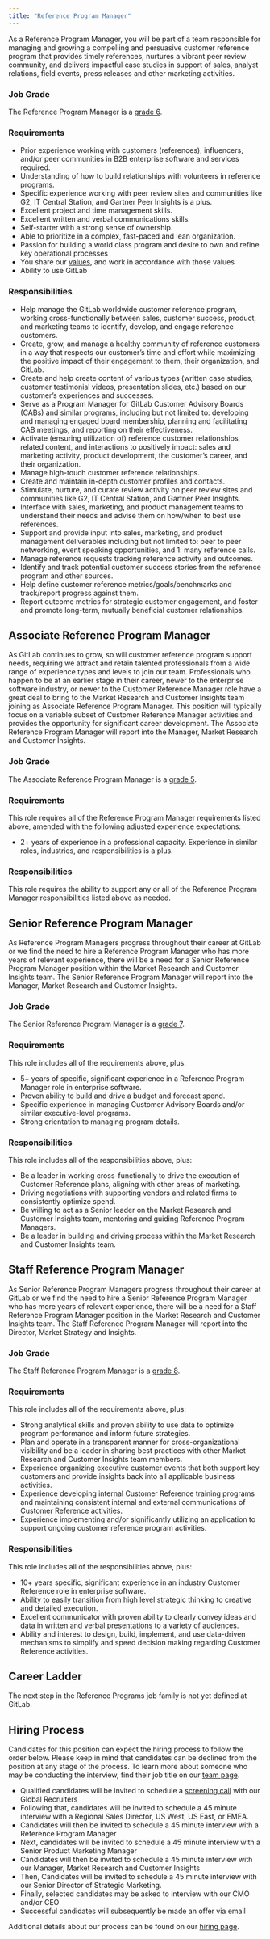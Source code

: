```yaml
---
title: "Reference Program Manager"
---
```


As a Reference Program Manager, you will be part of a team responsible for managing and growing a compelling and persuasive customer reference program that provides timely references, nurtures a vibrant peer review community, and delivers impactful case studies in support of sales, analyst relations, field events, press releases and other marketing activities.

### Job Grade

The Reference Program Manager is a [grade 6](https://about.gitlab.com/handbook/total-rewards/compensation/compensation-calculator/#gitlab-job-grades).

### Requirements

- Prior experience working with customers (references), influencers, and/or peer communities in B2B enterprise software and services required.
- Understanding of how to build relationships with volunteers in reference programs.
- Specific experience working with peer review sites and communities like G2, IT Central Station, and Gartner Peer Insights is a plus.
- Excellent project and time management skills.
- Excellent written and verbal communications skills.
- Self-starter with a strong sense of ownership.
- Able to prioritize in a complex, fast-paced and lean organization.
- Passion for building a world class program and desire to own and refine key operational processes
- You share our [values](/handbook/values/), and work in accordance with those values
- Ability to use GitLab


### Responsibilities

- Help manage the GitLab worldwide customer reference program, working cross-functionally between sales, customer success, product, and marketing teams to identify, develop, and engage reference customers.
- Create, grow, and manage a healthy community of reference customers in a way that respects our customer’s time and effort while maximizing the positive impact of their engagement to them, their organization, and GitLab.
- Create and help create content of various types (written case studies, customer testimonial videos, presentation slides, etc.) based on our customer’s experiences and successes.
- Serve as a Program Manager for GitLab Customer Advisory Boards (CABs) and similar programs, including but not limited to: developing and managing engaged board membership, planning and facilitating CAB meetings, and reporting on their effectiveness.
- Activate (ensuring utilization of) reference customer relationships, related content, and interactions to positively impact: sales and marketing activity, product development, the customer’s career, and their organization.
- Manage high-touch customer reference relationships.
- Create and maintain in-depth customer profiles and contacts.
- Stimulate, nurture, and curate review activity on peer review sites and communities like G2, IT Central Station, and Gartner Peer Insights.
- Interface with sales, marketing, and product management teams to understand their needs and advise them on how/when to best use references.
- Support and provide input into sales, marketing, and product management deliverables including but not limited to:  peer to peer networking, event speaking opportunities, and 1: many reference calls.
- Manage reference requests tracking reference activity and outcomes.
- Identify and track potential customer success stories from the reference program and other sources.
- Help define customer reference metrics/goals/benchmarks and track/report progress against them.
- Report outcome metrics for strategic customer engagement, and foster and promote long-term, mutually beneficial customer relationships.


## Associate Reference Program Manager

As GitLab continues to grow, so will customer reference program support needs, requiring we attract and retain talented professionals from a wide range of experience types and levels to join our team. Professionals who happen to be at an earlier stage in their career, newer to the enterprise software industry, or newer to the Customer Reference Manager role have a great deal to bring to the Market Research and Customer Insights team joining as Associate Reference Program Manager. This position will typically focus on a variable subset of Customer Reference Manager activities and provides the opportunity for significant career development. The Associate Reference Program Manager will report into the Manager, Market Research and Customer Insights.

### Job Grade

The Associate Reference Program Manager is a [grade 5](https://about.gitlab.com/handbook/total-rewards/compensation/compensation-calculator/#gitlab-job-grades).

### Requirements

This role requires all of the Reference Program Manager requirements listed above, amended with the following adjusted experience expectations:
- 2+ years of experience in a professional capacity. Experience in similar roles, industries, and responsibilities is a plus.

### Responsibilities

This role requires the ability to support any or all of the Reference Program Manager responsibilities listed above as needed.


## Senior Reference Program Manager

As Reference Program Managers progress throughout their career at GitLab or we find the need to hire a Reference Program Manager who has more years of relevant experience, there will be a need for a Senior Reference Program Manager position within the Market Research and Customer Insights team. The Senior Reference Program Manager will report into the Manager, Market Research and Customer Insights.

### Job Grade

The Senior Reference Program Manager is a [grade 7](https://about.gitlab.com/handbook/total-rewards/compensation/compensation-calculator/#gitlab-job-grades).

### Requirements

This role includes all of the requirements above, plus:
- 5+ years of specific, significant experience in a Reference Program Manager role in enterprise software.
- Proven ability to build and drive a budget and forecast spend.
- Specific experience in managing Customer Advisory Boards and/or similar executive-level programs.
- Strong orientation to managing program details.

### Responsibilities

This role includes all of the responsibilities above, plus:
- Be a leader in working cross-functionally to drive the execution of Customer Reference plans, aligning with other areas of marketing.
- Driving negotiations with supporting vendors and related firms to consistently optimize spend.
- Be willing to act as a Senior leader on the Market Research and Customer Insights team, mentoring and guiding Reference Program Managers.
- Be a leader in building and driving process within the Market Research and Customer Insights team.

## Staff Reference Program Manager

As Senior Reference Program Managers progress throughout their career at GitLab or we find the need to hire a Senior Reference Program Manager who has more years of relevant experience, there will be a need for a Staff Reference Program Manager position in the Market Research and Customer Insights team. The Staff Reference Program Manager will report into the Director, Market Strategy and Insights.

### Job Grade

The Staff Reference Program Manager is a [grade 8](https://about.gitlab.com/handbook/total-rewards/compensation/compensation-calculator/#gitlab-job-grades).

### Requirements

This role includes all of the requirements above, plus:
- Strong analytical skills and proven ability to use data to optimize program performance and inform future strategies.
- Plan and operate in a transparent manner for cross-organizational visibility and be a leader in sharing best practices with other Market Research and Customer Insights team members.
- Experience organizing executive customer events that both support key customers and provide insights back into all applicable business activities.
- Experience developing internal Customer Reference training programs and maintaining consistent internal and external communications of Customer Reference activities.
- Experience implementing and/or significantly utilizing an application to support ongoing customer reference program activities.

### Responsibilities

This role includes all of the responsibilities above, plus:
- 10+ years specific, significant experience in an industry Customer Reference role in enterprise software.
- Ability to easily transition from high level strategic thinking to creative and detailed execution.
- Excellent communicator with proven ability to clearly convey ideas and data in written and verbal presentations to a variety of audiences.
- Ability and interest to design, build, implement, and use data-driven mechanisms to simplify and speed decision making regarding Customer Reference activities.

## Career Ladder

The next step in the Reference Programs job family is not yet defined at GitLab.

## Hiring Process

Candidates for this position can expect the hiring process to follow the order below. Please keep in mind that candidates can be declined from the position at any stage of the process. To learn more about someone who may be conducting the interview, find their job title on our [team page](https://about.gitlab.com/company/team/).

- Qualified candidates will be invited to schedule a [screening call](https://about.gitlab.com/handbook/hiring/#screening-call) with our Global Recruiters
- Following that, candidates will be invited to schedule a 45 minute interview with a Regional Sales Director, US West, US East, or EMEA.
- Candidates will then be invited to schedule a 45 minute interview with a Reference Program Manager
- Next, candidates will be invited to schedule a 45 minute interview with a Senior Product Marketing Manager
- Candidates will then be invited to schedule a 45 minute interview with our Manager, Market Research and Customer Insights
- Then, Candidates will be invited to schedule a 45 minute interview with our Senior Director of Strategic Marketing.
- Finally, selected candidates may be asked to interview with our CMO and/or CEO
- Successful candidates will subsequently be made an offer via email

Additional details about our process can be found on our [hiring page](https://about.gitlab.com/handbook/hiring/).
